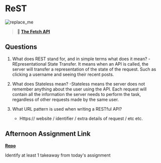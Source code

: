 # ReST

![replace_me](https://codeworks.blob.core.windows.net/public/assets/img/illustrations/placeholder.svg)

> **📖 [The Fetch API](https://codeworksacademy.com/fs-student-guide/resources/wk4/04-Fetch)**

## Questions

1. What does REST stand for, and in simple terms what does it mean?
    -REpresentational State Transfer. It means when an API is called, the server will transfer a representation of the state of the request. Such as clicking a username and seeing their recent posts. 

2. What does Stateless mean?
    -Stateless means the server does not remember anything about the user using the API. Each request will contain all the information the server needs to perform the task, regardless of other requests made by the same user. 

3. What URL pattern is used when writing a RESTful API?
    - Https:// website / identifier / extra details of request / etc etc. 

## Afternoon Assignment Link

**[Repo](https://github.com/dustinbates/Gifted)**

Identify at least 1 takeaway from today's assignment
